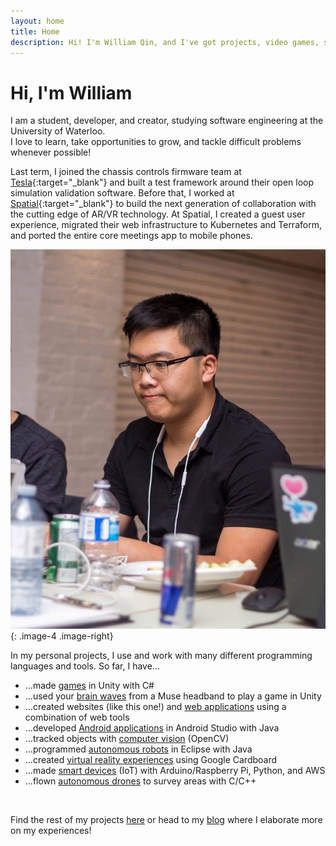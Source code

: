 ```yaml
---
layout: home
title: Home
description: Hi! I'm William Qin, and I've got projects, video games, stories, tutorials, and ideas to share!
---
```


# Hi, I'm William
  
I am a student, developer, and creator, studying software engineering at the University of Waterloo.  
I love to learn, take opportunities to grow, and tackle difficult problems whenever possible!  

Last term, I joined the chassis controls firmware team at [Tesla](https://www.tesla.com/){:target="_blank"} and built a test framework around their open loop simulation validation software. Before that, I worked at [Spatial](https://spatial.io){:target="_blank"} to build the next generation of collaboration with the cutting edge of AR/VR technology. At Spatial, I created a guest user experience, migrated their web infrastructure to Kubernetes and Terraform, and ported the entire core meetings app to mobile phones.  

![It's me at a hackathon!](/assets/img/william6-min.jpg){: .image-4 .image-right}

In my personal projects, I use and work with many different programming languages and tools.
So far, I have...

* ...made [games](/projects/fihgt) in Unity with C#
* ...used your [brain waves](/projects/thinktank) from a Muse headband to play a game in Unity
* ...created websites (like this one!) and [web applications](/projects/talk2control) using a combination of web tools
* ...developed [Android applications](/projects/visionmotion) in Android Studio with Java
* ...tracked objects with [computer vision](/projects/magnet) (OpenCV)
* ...programmed [autonomous robots](/projects/robotics) in Eclipse with Java
* ...created [virtual reality experiences](/projects/cprvr) using Google Cardboard
* ...made [smart devices](/projects/discoalarm) (IoT) with Arduino/Raspberry Pi, Python, and AWS
* ...flown [autonomous drones](/projects/projectbrett) to survey areas with C/C++

<br>

Find the rest of my projects [here](/projects) or head to my [blog](/blog) where I elaborate more on my experiences!

        

